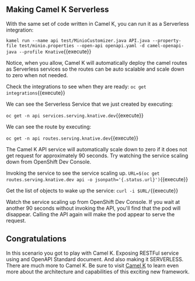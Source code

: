 ## Making Camel K Serverless


With the same set of code written in Camel K, you can run it as a Serverless integration:

``kamel run --name api test/MinioCustomizer.java API.java --property-file test/minio.properties --open-api openapi.yaml -d camel-openapi-java --profile Knative``{{execute}}

Notice, when you allow, Camel K will automatically deploy the camel routes as Serverless services so the routes can be auto scalable and scale down to zero when not needed.

Check the integrations to see when they are ready:
``oc get integrations``{{execute}}

We can see the Serverless Service that we just created by executing:

``oc get -n api services.serving.knative.dev``{{execute}}


We can see the route by executing:

``oc get -n api routes.serving.knative.dev``{{execute}}


The Camel K API service will automatically scale down to zero if it does not get request for approximately 90 seconds. Try watching the service scaling down from OpenShift Dev Console.

Invoking the service to see the service scaling up.
``URL=$(oc get routes.serving.knative.dev api -o jsonpath='{.status.url}')``{{execute}}

Get the list of objects to wake up the service:
``curl -i $URL/``{{execute}}

Watch the service scaling up from OpenShift Dev Console. If you wait at another 90 seconds without invoking the API, you'll find that the pod will disappear. Calling the API again will make the pod appear to serve the request.

## Congratulations

In this scenario you got to play with Camel K. Exposing RESTFul service using and OpenAPI Standard document. And also making it SERVERLESS. There are much more to Camel K. Be sure to visit [Camel K](https://camel.apache.org/camel-k/latest/index.html) to learn even more about the architecture and capabilities of this exciting new framework.
